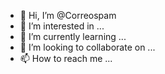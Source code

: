 - 👋 Hi, I’m @Correospam
- 👀 I’m interested in ...
- 🌱 I’m currently learning ...
- 💞️ I’m looking to collaborate on ...
- 📫 How to reach me ...

<!---
Correospam/Correospam is a ✨ special ✨ repository because its `README.md` (this file) appears on your GitHub profile.
You can click the Preview link to take a look at your changes.
--->
